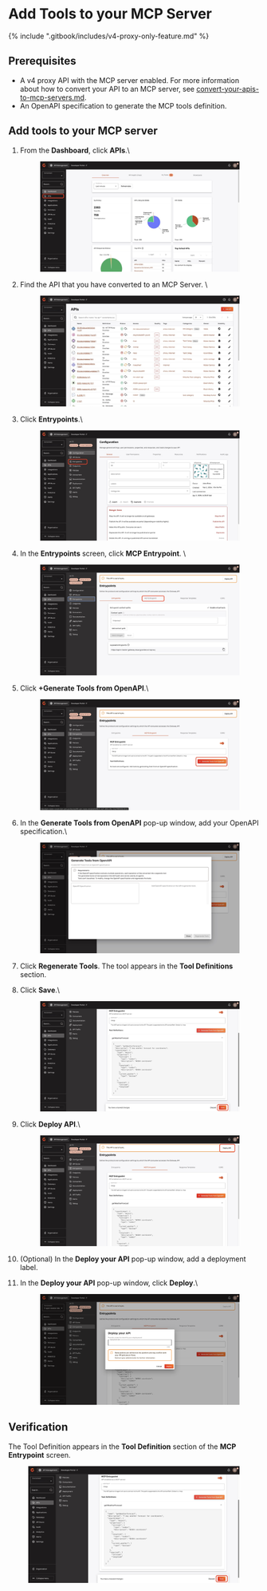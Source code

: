 # Add Tools to your MCP Server

{% include ".gitbook/includes/v4-proxy-only-feature.md" %}

## Prerequisites&#x20;

* A v4 proxy API with the MCP server enabled. For more information about how to convert your API to an MCP server, see [convert-your-apis-to-mcp-servers.md](convert-your-apis-to-mcp-servers.md "mention").
* An OpenAPI specification to generate the MCP tools definition.

## Add tools to your MCP server

1.  From the **Dashboard**, click **APIs**.\


    <figure><img src=".gitbook/assets/3AFC7359-4334-44DE-A2AA-3732BE173718_1_105_c.jpeg" alt=""><figcaption></figcaption></figure>
2.  Find the API that you have converted to an MCP Server. \


    <figure><img src=".gitbook/assets/EFADEF2D-0D48-41A3-9668-C4C2A6F806DA_1_105_c.jpeg" alt=""><figcaption></figcaption></figure>
3.  Click **Entrypoints**.\


    <figure><img src=".gitbook/assets/35CF5451-4B63-46D3-B173-BEBBB47EAC95_1_105_c.jpeg" alt=""><figcaption></figcaption></figure>
4.  In the **Entrypoints** screen, click **MCP Entrypoint**. \


    <figure><img src=".gitbook/assets/99414568-4C10-4A53-B2F0-757C10D6EDC2_1_201_a.jpeg" alt=""><figcaption></figcaption></figure>
5.  Click **+Generate Tools from OpenAPI**.\


    <figure><img src=".gitbook/assets/2AA002A5-4D84-419D-8340-7600F9A9C5CD_1_201_a.jpeg" alt=""><figcaption></figcaption></figure>
6.  In the **Generate Tools from OpenAPI** pop-up window, add your OpenAPI specification.\


    <figure><img src=".gitbook/assets/C99740F9-79DA-45B6-859A-489774F0A88D_1_201_a (1).jpeg" alt=""><figcaption></figcaption></figure>
7. Click **Regenerate Tools**. The tool appears in the **Tool Definitions** section.&#x20;
8.  Click **Save**.\


    <figure><img src=".gitbook/assets/9FA889B6-E292-4A4D-8F19-909B768884D4_1_201_a (1).jpeg" alt=""><figcaption></figcaption></figure>
9.  Click **Deploy API**.\


    <figure><img src=".gitbook/assets/224D0D10-7DB5-4E7A-8F4C-2D234259C2E2_1_201_a.jpeg" alt=""><figcaption></figcaption></figure>
10. (Optional) In the **Deploy your API** pop-up window, add a deployment label.
11. In the **Deploy your API** pop-up window, click **Deploy**.\


    <figure><img src=".gitbook/assets/image (261).png" alt=""><figcaption></figcaption></figure>

## Verification&#x20;

The Tool Definition appears in the **Tool Definition** section of the **MCP Entrypoint** screen.

<figure><img src=".gitbook/assets/9FA889B6-E292-4A4D-8F19-909B768884D4_1_201_a (2).jpeg" alt=""><figcaption></figcaption></figure>
